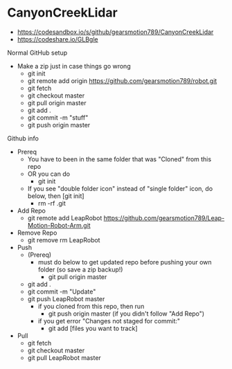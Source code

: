 # CanyonCreekLidar

- https://codesandbox.io/s/github/gearsmotion789/CanyonCreekLidar
- https://codeshare.io/GLBgle

Normal GitHub setup

- Make a zip just in case things go wrong
  - git init
  - git remote add origin https://github.com/gearsmotion789/robot.git
  - git fetch
  - git checkout master
  - git pull origin master
  - git add .
  - git commit -m "stuff"
  - git push origin master

Github info

- Prereq
  - You have to been in the same folder that was "Cloned" from this repo
  - OR you can do
    - git init
  - If you see "double folder icon" instead of "single folder" icon, do below, then [git init]
    - rm -rf .git
- Add Repo
  - git remote add LeapRobot https://github.com/gearsmotion789/Leap-Motion-Robot-Arm.git
- Remove Repo
  - git remove rm LeapRobot
- Push
  - (Prereq)
    - must do below to get updated repo before pushing your own folder (so save a zip backup!)
      - git pull origin master
  - git add .
  - git commit -m "Update"
  - git push LeapRobot master
    - if you cloned from this repo, then run
      - git push origin master (if you didn't follow "Add Repo")
    - if you get error "Changes not staged for commit:"
      - git add [files you want to track]
- Pull
  - git fetch
  - git checkout master
  - git pull LeapRobot master

